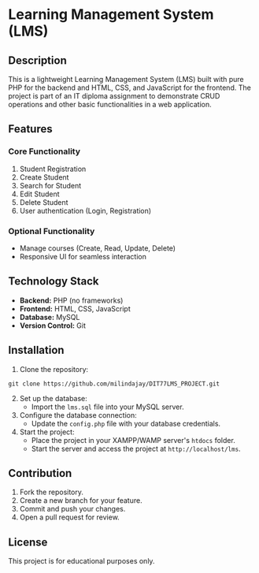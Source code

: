 
# Learning Management System (LMS)

## Description
This is a lightweight Learning Management System (LMS) built with pure PHP for the backend and HTML, CSS, and JavaScript for the frontend. The project is part of an IT diploma assignment to demonstrate CRUD operations and other basic functionalities in a web application.

## Features

### Core Functionality
1. Student Registration
2. Create Student
3. Search for Student
4. Edit Student
5. Delete Student
6. User authentication (Login, Registration)

### Optional Functionality

- Manage courses (Create, Read, Update, Delete)
- Responsive UI for seamless interaction

## Technology Stack
- **Backend:** PHP (no frameworks)
- **Frontend:** HTML, CSS, JavaScript
- **Database:** MySQL
- **Version Control:** Git

## Installation

1. Clone the repository:
  ```
  git clone https://github.com/milindajay/DIT77LMS_PROJECT.git
```

2. Set up the database:
   - Import the `lms.sql` file into your MySQL server.
3. Configure the database connection:
   - Update the `config.php` file with your database credentials.
4. Start the project:
   - Place the project in your XAMPP/WAMP server's `htdocs` folder.
   - Start the server and access the project at `http://localhost/lms`.

## Contribution
1. Fork the repository.
2. Create a new branch for your feature.
3. Commit and push your changes.
4. Open a pull request for review.

## License
This project is for educational purposes only.
